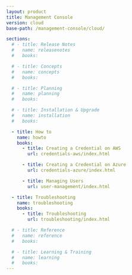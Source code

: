 ```yaml
---
layout: product
title: Management Console
version: cloud
base-path: /management-console/cloud/

sections:
  # - title: Release Notes
  #   name: releasenotes
  #   books:

  # - title: Concepts
  #   name: concepts
  #   books:

  # - title: Planning
  #   name: planning
  #   books:

  # - title: Installation & Upgrade
  #   name: installation
  #   books:

  - title: How to
    name: howto
    books:
      - title: Creating a Credential on AWS
        url: credentials-aws/index.html

      - title: Creating a Credential on Azure
        url: credentials-azure/index.html

      - title: Managing Users
        url: user-management/index.html

  - title: Troubleshooting
    name: troubleshooting
    books:
      - title: Troubleshooting
        url: troubleshooting/index.html

  # - title: Reference
  #   name: reference
  #   books:

  # - title: Learning & Training
  #   name: learning
  #   books:
---
```

